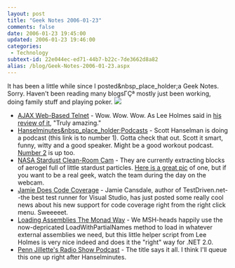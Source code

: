 ```yaml
---
layout: post
title: "Geek Notes 2006-01-23"
comments: false
date: 2006-01-23 19:45:00
updated: 2006-01-23 19:46:00
categories:
 - Technology
subtext-id: 22e044ec-ed71-44b7-b22c-7de3662d8a82
alias: /blog/Geek-Notes-2006-01-23.aspx
---
```



It has been a little while since I posted&nbsp_place_holder;a Geek Notes. Sorry. Haven't been reading many blogsΓÇª mostly just been working, doing family stuff and playing poker. ![](http://www.peterprovost.org/Files/smile1.gif)

  * [AJAX Web-Based Telnet](http://www.koikids.com/) - Wow. Wow. Wow. As Lee Holmes said in [his review of it](http://www.leeholmes.com/blog/AwesomeAJAXWebbasedTelnetApplication.aspx), "Truly amazing."
  * [Hanselminutes&nbsp_place_holder;Podcasts](http://www.hanselman.com/blog/PermaLink.aspx?guid=a0260667-0345-428a-abc9-d48c86c83a69) - Scott Hanselman is doing a podcast (this link is to number 1). Gotta check that out. Scott it smart, funny, witty and a good speaker. Might be a good workout podcast. [Number 2](http://www.hanselman.com/blog/PermaLink.aspx?guid=c4000099-61b6-43fd-83d9-165cdecd4d66) is up too.
  * [NASA Stardust Clean-Room Cam](http://stardust.jpl.nasa.gov/mission/webcam.html) - They are currently extracting blocks of aerogel full of little stardust particles. [Here is a great pic](http://www.boingboing.net/images/stardust_dust.jpg) of one, but if you want to be a real geek, watch the team during the day on the webcam.
  * [Jamie Does Code Coverage](http://weblogs.asp.net/nunitaddin/archive/2006/01/23/436227.aspx) - Jamie Cansdale, author of TestDriven.net--the best test runner for Visual Studio, has just posted some really cool news about his new support for code coverage right from the right click menu. Sweeeeet.
  * [Loading Assemblies The Monad Way](http://www.leeholmes.com/blog/HowDoIEasilyLoadAssembliesWhenLoadWithPartialNameHasBeenDeprecated.aspx) - We MSH-heads happily use the now-depricated LoadWithPartialNames method to load in whatever external assemblies we need, but this little helper script from Lee Holmes is very nice indeed and does it the "right" way for .NET 2.0.
  * [Penn Jillette's Radio Show Podcast](http://www.boingboing.net/2006/01/22/penn_jillettes_radio.html) - The title says it all. I think I'll queue this one up right after Hanselminutes.
